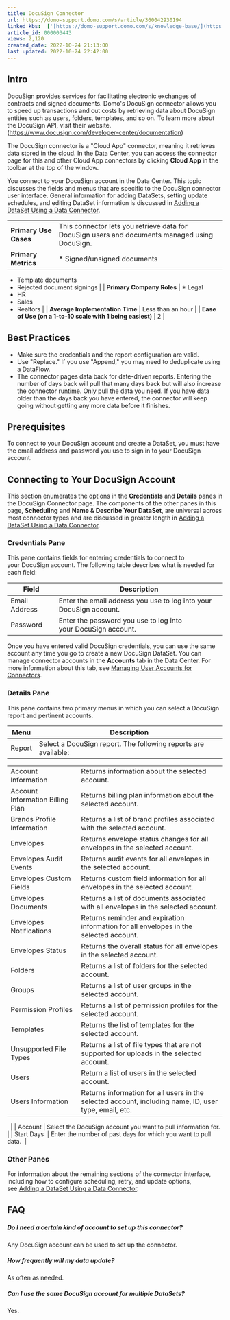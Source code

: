 ```yaml
---
title: DocuSign Connector
url: https://domo-support.domo.com/s/article/360042930194
linked_kbs:  ['[https://domo-support.domo.com/s/knowledge-base/](https://domo-support.domo.com/s/knowledge-base/)', '[https://domo-support.domo.com/s/](https://domo-support.domo.com/s/)', '[https://domo-support.domo.com/s/topic/0TO5w000000ZammGAC](https://domo-support.domo.com/s/topic/0TO5w000000ZammGAC)', '[https://domo-support.domo.com/s/topic/0TO5w000000ZanLGAS](https://domo-support.domo.com/s/topic/0TO5w000000ZanLGAS)', '[https://domo-support.domo.com/s/topic/0TO5w000000ZaoQGAS](https://domo-support.domo.com/s/topic/0TO5w000000ZaoQGAS)', '[https://domo-support.domo.com/s/article/360042926274](https://domo-support.domo.com/s/article/360042926274)', '[https://domo-support.domo.com/s/article/360042926054](https://domo-support.domo.com/s/article/360042926054)', '[https://domo-support.domo.com/s/article/360042930194](https://domo-support.domo.com/s/article/360042930194)', '[https://domo-support.domo.com/s/topic/0TO5w000000ZaoQGAS/api-connectors](https://domo-support.domo.com/s/topic/0TO5w000000ZaoQGAS/api-connectors)', '[https://domo-support.domo.com/s/article/360043429933](https://domo-support.domo.com/s/article/360043429933)', '[https://domo-support.domo.com/s/article/360043429953](https://domo-support.domo.com/s/article/360043429953)', '[https://domo-support.domo.com/s/article/360042925494](https://domo-support.domo.com/s/article/360042925494)', '[https://domo-support.domo.com/s/article/360043429913](https://domo-support.domo.com/s/article/360043429913)', '[https://domo-support.domo.com/s/article/4408174643607](https://domo-support.domo.com/s/article/4408174643607)', '[https://domo-support.domo.com/s/login/](https://domo-support.domo.com/s/login/)']
article_id: 000003443
views: 2,120
created_date: 2022-10-24 21:13:00
last updated: 2022-10-24 22:42:00
---
```




Intro
-----


DocuSign provides services for facilitating electronic exchanges of contracts and signed documents. Domo's DocuSign connector allows you to speed up transactions and cut costs by retrieving data about DocuSign entities such as users, folders, templates, and so on. To learn more about the DocuSign API, visit their website. (<https://www.docusign.com/developer-center/documentation>)


The DocuSign connector is a "Cloud App" connector, meaning it retrieves data stored in the cloud. In the Data Center, you can access the connector page for this and other Cloud App connectors by clicking **Cloud App** in the toolbar at the top of the window.


You connect to your DocuSign account in the Data Center. This topic discusses the fields and menus that are specific to the DocuSign connector user interface. General information for adding DataSets, setting update schedules, and editing DataSet information is discussed in [Adding a DataSet Using a Data Connector](/s/article/360042926274 "Adding a DataSet Using a Data Connector").




|  |  |
| --- | --- |
| **Primary Use Cases** | This connector lets you retrieve data for DocuSign users and documents managed using DocuSign. |
| **Primary Metrics** | * Signed/unsigned documents
* Template documents
* Rejected document signings
 |
| **Primary Company Roles** | * Legal
* HR
* Sales
* Realtors
 |
| **Average Implementation Time** | Less than an hour |
| **Ease of Use (on a 1-to-10 scale with 1 being easiest)** | 2 |


Best Practices
--------------


* Make sure the credentials and the report configuration are valid.
* Use "Replace." If you use "Append," you may need to deduplicate using a DataFlow.
* The connector pages data back for date-driven reports. Entering the number of days back will pull that many days back but will also increase the connector runtime. Only pull the data you need. If you have data older than the days back you have entered, the connector will keep going without getting any more data before it finishes.


Prerequisites
-------------


To connect to your DocuSign account and create a DataSet, you must have the email address and password you use to sign in to your DocuSign account.


Connecting to Your DocuSign Account
-----------------------------------


This section enumerates the options in the **Credentials** and **Details** panes in the DocuSign Connector page. The components of the other panes in this page, **Scheduling** and **Name & Describe Your DataSet**, are universal across most connector types and are discussed in greater length in [Adding a DataSet Using a Data Connector](/s/article/360042926274 "Adding a DataSet Using a Data Connector").


### Credentials Pane


This pane contains fields for entering credentials to connect to your DocuSign account. The following table describes what is needed for each field: 




| **Field** | **Description** |
| --- | --- |
| Email Address | Enter the email address you use to log into your DocuSign account. |
| Password | Enter the password you use to log into your DocuSign account. |


Once you have entered valid DocuSign credentials, you can use the same account any time you go to create a new DocuSign DataSet. You can manage connector accounts in the **Accounts** tab in the Data Center. For more information about this tab, see [Managing User Accounts for Connectors](/s/article/360042926054 "Managing User Accounts for Connectors").


### Details Pane


This pane contains two primary menus in which you can select a DocuSign report and pertinent accounts.  




| **Menu** | **Description** |
| --- | --- |
| Report | Select a DocuSign report. The following reports are available:

|  |  |
| --- | --- |
| Account Information | Returns information about the selected account. |
| Account Information Billing Plan | Returns billing plan information about the selected account. |
| Brands Profile Information | Returns a list of brand profiles associated with the selected account. |
| Envelopes | Returns envelope status changes for all envelopes in the selected account.  |
| Envelopes Audit Events | Returns audit events for all envelopes in the selected account. |
| Envelopes Custom Fields | Returns custom field information for all envelopes in the selected account. |
| Envelopes Documents | Returns a list of documents associated with all envelopes in the selected account. |
| Envelopes Notifications | Returns reminder and expiration information for all envelopes in the selected account. |
| Envelopes Status | Returns the overall status for all envelopes in the selected account. |
| Folders | Returns a list of folders for the selected account. |
| Groups | Returns a list of user groups in the selected account. |
| Permission Profiles | Returns a list of permission profiles for the selected account. |
| Templates | Returns the list of templates for the selected account. |
| Unsupported File Types | Returns a list of file types that are not supported for uploads in the selected account. |
| Users | Return a list of users in the selected account. |
| Users Information | Returns information for all users in the selected account, including name, ID, user type, email, etc. |

  |
| Account | Select the DocuSign account you want to pull information for.  |
| Start Days  | Enter the number of past days for which you want to pull data.  |


### Other Panes


For information about the remaining sections of the connector interface, including how to configure scheduling, retry, and update options, see [Adding a DataSet Using a Data Connector](/s/article/360042926274).


FAQ
---


##### Do I need a certain kind of account to set up this connector?


Any DocuSign account can be used to set up the connector.


##### How frequently will my data update?


As often as needed.


##### Can I use the same DocuSign account for multiple DataSets?


Yes.


